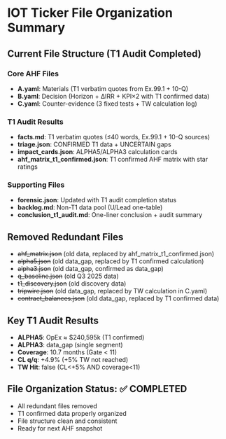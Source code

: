 # IOT Ticker File Organization Summary

## Current File Structure (T1 Audit Completed)

### Core AHF Files
- **A.yaml**: Materials (T1 verbatim quotes from Ex.99.1 + 10-Q)
- **B.yaml**: Decision (Horizon + ΔIRR + KPI×2 with T1 confirmed data)
- **C.yaml**: Counter-evidence (3 fixed tests + TW calculation log)

### T1 Audit Results
- **facts.md**: T1 verbatim quotes (≤40 words, Ex.99.1 + 10-Q sources)
- **triage.json**: CONFIRMED T1 data + UNCERTAIN gaps
- **impact_cards.json**: ALPHA5/ALPHA3 calculation cards
- **ahf_matrix_t1_confirmed.json**: T1 confirmed AHF matrix with star ratings

### Supporting Files
- **forensic.json**: Updated with T1 audit completion status
- **backlog.md**: Non-T1 data pool (U/Lead one-table)
- **conclusion_t1_audit.md**: One-liner conclusion + audit summary

## Removed Redundant Files
- ~~ahf_matrix.json~~ (old data, replaced by ahf_matrix_t1_confirmed.json)
- ~~alpha5.json~~ (old data_gap, replaced by T1 confirmed calculation)
- ~~alpha3.json~~ (old data_gap, confirmed as data_gap)
- ~~q_baseline.json~~ (old Q3 2025 data)
- ~~t1_discovery.json~~ (old discovery data)
- ~~tripwire.json~~ (old data_gap, replaced by TW calculation in C.yaml)
- ~~contract_balances.json~~ (old data_gap, replaced by T1 confirmed data)

## Key T1 Audit Results
- **ALPHA5**: OpEx ≈ $240,595k (T1 confirmed)
- **ALPHA3**: data_gap (single segment)
- **Coverage**: 10.7 months (Gate < 11)
- **CL q/q**: +4.9% (+5% TW not reached)
- **TW Hit**: false (CL<+5% AND coverage<11)

## File Organization Status: ✅ COMPLETED
- All redundant files removed
- T1 confirmed data properly organized
- File structure clean and consistent
- Ready for next AHF snapshot
